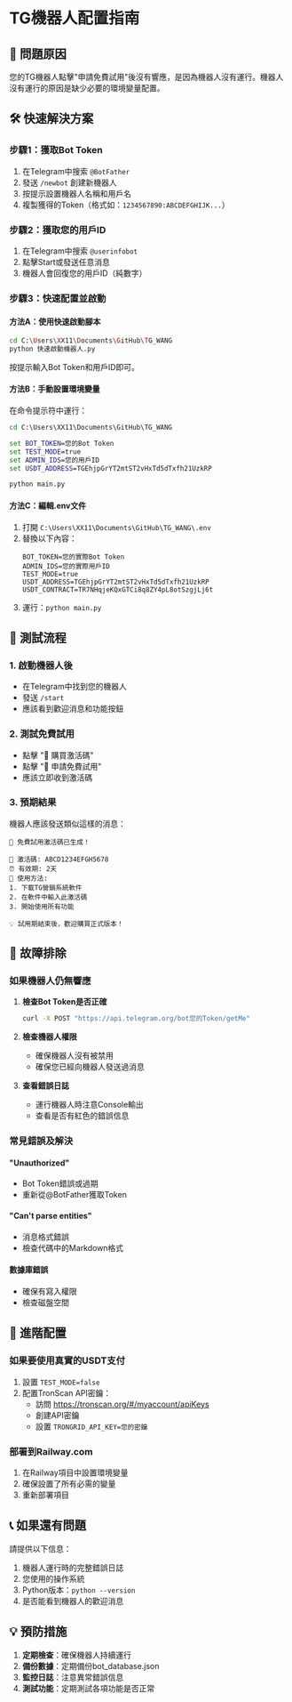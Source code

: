 # TG機器人配置指南

## 🚨 **問題原因**
您的TG機器人點擊"申請免費試用"後沒有響應，是因為機器人沒有運行。機器人沒有運行的原因是缺少必要的環境變量配置。

## 🛠️ **快速解決方案**

### **步驟1：獲取Bot Token**
1. 在Telegram中搜索 `@BotFather`
2. 發送 `/newbot` 創建新機器人
3. 按提示設置機器人名稱和用戶名
4. 複製獲得的Token（格式如：`1234567890:ABCDEFGHIJK...`）

### **步驟2：獲取您的用戶ID**
1. 在Telegram中搜索 `@userinfobot`
2. 點擊Start或發送任意消息
3. 機器人會回復您的用戶ID（純數字）

### **步驟3：快速配置並啟動**

#### **方法A：使用快速啟動腳本**
```bash
cd C:\Users\XX11\Documents\GitHub\TG_WANG
python 快速啟動機器人.py
```
按提示輸入Bot Token和用戶ID即可。

#### **方法B：手動設置環境變量**
在命令提示符中運行：
```cmd
cd C:\Users\XX11\Documents\GitHub\TG_WANG

set BOT_TOKEN=您的Bot Token
set TEST_MODE=true
set ADMIN_IDS=您的用戶ID
set USDT_ADDRESS=TGEhjpGrYT2mtST2vHxTd5dTxfh21UzkRP

python main.py
```

#### **方法C：編輯.env文件**
1. 打開 `C:\Users\XX11\Documents\GitHub\TG_WANG\.env`
2. 替換以下內容：
   ```
   BOT_TOKEN=您的實際Bot Token
   ADMIN_IDS=您的實際用戶ID
   TEST_MODE=true
   USDT_ADDRESS=TGEhjpGrYT2mtST2vHxTd5dTxfh21UzkRP
   USDT_CONTRACT=TR7NHqjeKQxGTCi8q8ZY4pL8otSzgjLj6t
   ```
3. 運行：`python main.py`

## 📱 **測試流程**

### **1. 啟動機器人後**
- 在Telegram中找到您的機器人
- 發送 `/start`
- 應該看到歡迎消息和功能按鈕

### **2. 測試免費試用**
- 點擊 "🛒 購買激活碼"
- 點擊 "🎁 申請免費試用"
- 應該立即收到激活碼

### **3. 預期結果**
機器人應該發送類似這樣的消息：
```
🎉 免費試用激活碼已生成！

🔑 激活碼: ABCD1234EFGH5678
⏰ 有效期: 2天
📝 使用方法: 
1. 下載TG營銷系統軟件
2. 在軟件中輸入此激活碼
3. 開始使用所有功能

💡 試用期結束後，歡迎購買正式版本！
```

## 🐛 **故障排除**

### **如果機器人仍無響應**
1. **檢查Bot Token是否正確**
   ```bash
   curl -X POST "https://api.telegram.org/bot您的Token/getMe"
   ```

2. **檢查機器人權限**
   - 確保機器人沒有被禁用
   - 確保您已經向機器人發送過消息

3. **查看錯誤日誌**
   - 運行機器人時注意Console輸出
   - 查看是否有紅色的錯誤信息

### **常見錯誤及解決**

#### **"Unauthorized"**
- Bot Token錯誤或過期
- 重新從@BotFather獲取Token

#### **"Can't parse entities"**
- 消息格式錯誤
- 檢查代碼中的Markdown格式

#### **數據庫錯誤**
- 確保有寫入權限
- 檢查磁盤空間

## 🔧 **進階配置**

### **如果要使用真實的USDT支付**
1. 設置 `TEST_MODE=false`
2. 配置TronScan API密鑰：
   - 訪問 https://tronscan.org/#/myaccount/apiKeys
   - 創建API密鑰
   - 設置 `TRONGRID_API_KEY=您的密鑰`

### **部署到Railway.com**
1. 在Railway項目中設置環境變量
2. 確保設置了所有必需的變量
3. 重新部署項目

## 📞 **如果還有問題**

請提供以下信息：
1. 機器人運行時的完整錯誤日誌
2. 您使用的操作系統
3. Python版本：`python --version`
4. 是否能看到機器人的歡迎消息

## 💡 **預防措施**

1. **定期檢查**：確保機器人持續運行
2. **備份數據**：定期備份bot_database.json
3. **監控日誌**：注意異常錯誤信息
4. **測試功能**：定期測試各項功能是否正常
